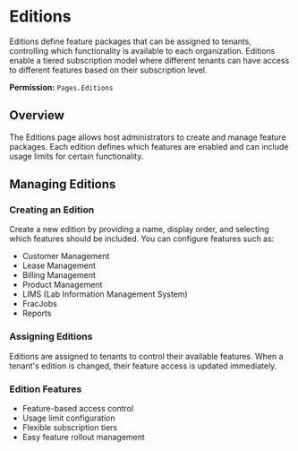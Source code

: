 # Editions

Editions define feature packages that can be assigned to tenants, controlling which functionality is available to each organization. Editions enable a tiered subscription model where different tenants can have access to different features based on their subscription level.

**Permission:** `Pages.Editions`

## Overview

The Editions page allows host administrators to create and manage feature packages. Each edition defines which features are enabled and can include usage limits for certain functionality.

## Managing Editions

### Creating an Edition
Create a new edition by providing a name, display order, and selecting which features should be included. You can configure features such as:
* Customer Management
* Lease Management  
* Billing Management
* Product Management
* LIMS (Lab Information Management System)
* FracJobs
* Reports

### Assigning Editions
Editions are assigned to tenants to control their available features. When a tenant's edition is changed, their feature access is updated immediately.

### Edition Features
* Feature-based access control
* Usage limit configuration
* Flexible subscription tiers
* Easy feature rollout management

